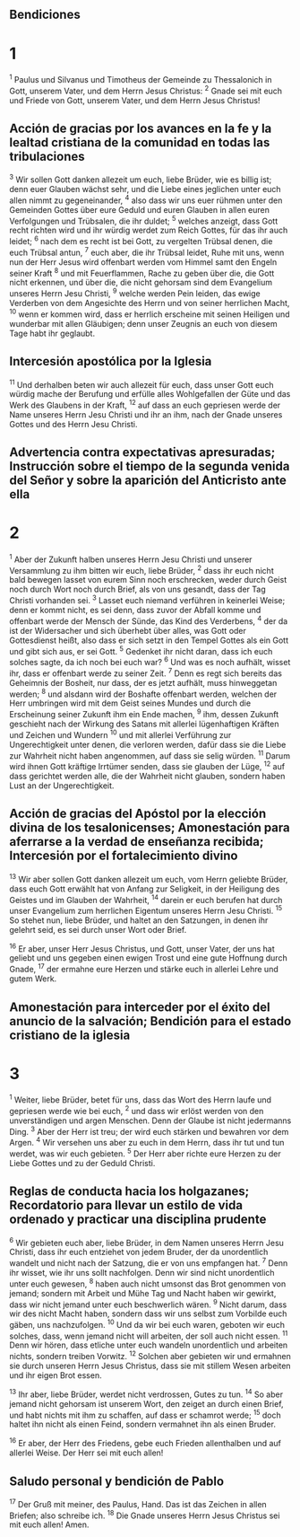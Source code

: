 ## Bendiciones
# 1
<sup class='bibleverse'>1</sup> Paulus und Silvanus und Timotheus der Gemeinde zu Thessalonich in Gott, unserem Vater, und dem Herrn Jesus Christus: <sup class='bibleverse'>2</sup> Gnade sei mit euch und Friede von Gott, unserem Vater, und dem Herrn Jesus Christus! 

## Acción de gracias por los avances en la fe y la lealtad cristiana de la comunidad en todas las tribulaciones
<sup class='bibleverse'>3</sup> Wir sollen Gott danken allezeit um euch, liebe Brüder, wie es billig ist; denn euer Glauben wächst sehr, und die Liebe eines jeglichen unter euch allen nimmt zu gegeneinander, <sup class='bibleverse'>4</sup> also dass wir uns euer rühmen unter den Gemeinden Gottes über eure Geduld und euren Glauben in allen euren Verfolgungen und Trübsalen, die ihr duldet; <sup class='bibleverse'>5</sup> welches anzeigt, dass Gott recht richten wird und ihr würdig werdet zum Reich Gottes, für das ihr auch leidet; <sup class='bibleverse'>6</sup> nach dem es recht ist bei Gott, zu vergelten Trübsal denen, die euch Trübsal antun, <sup class='bibleverse'>7</sup> euch aber, die ihr Trübsal leidet, Ruhe mit uns, wenn nun der Herr Jesus wird offenbart werden vom Himmel samt den Engeln seiner Kraft <sup class='bibleverse'>8</sup> und mit Feuerflammen, Rache zu geben über die, die Gott nicht erkennen, und über die, die nicht gehorsam sind dem Evangelium unseres Herrn Jesu Christi, <sup class='bibleverse'>9</sup> welche werden Pein leiden, das ewige Verderben von dem Angesichte des Herrn und von seiner herrlichen Macht, <sup class='bibleverse'>10</sup> wenn er kommen wird, dass er herrlich erscheine mit seinen Heiligen und wunderbar mit allen Gläubigen; denn unser Zeugnis an euch von diesem Tage habt ihr geglaubt. 

## Intercesión apostólica por la Iglesia
<sup class='bibleverse'>11</sup> Und derhalben beten wir auch allezeit für euch, dass unser Gott euch würdig mache der Berufung und erfülle alles Wohlgefallen der Güte und das Werk des Glaubens in der Kraft, <sup class='bibleverse'>12</sup> auf dass an euch gepriesen werde der Name unseres Herrn Jesu Christi und ihr an ihm, nach der Gnade unseres Gottes und des Herrn Jesu Christi.

## Advertencia contra expectativas apresuradas; Instrucción sobre el tiempo de la segunda venida del Señor y sobre la aparición del Anticristo ante ella
# 2
<sup class='bibleverse'>1</sup> Aber der Zukunft halben unseres Herrn Jesu Christi und unserer Versammlung zu ihm bitten wir euch, liebe Brüder, <sup class='bibleverse'>2</sup> dass ihr euch nicht bald bewegen lasset von eurem Sinn noch erschrecken, weder durch Geist noch durch Wort noch durch Brief, als von uns gesandt, dass der Tag Christi vorhanden sei. <sup class='bibleverse'>3</sup> Lasset euch niemand verführen in keinerlei Weise; denn er kommt nicht, es sei denn, dass zuvor der Abfall komme und offenbart werde der Mensch der Sünde, das Kind des Verderbens, <sup class='bibleverse'>4</sup> der da ist der Widersacher und sich überhebt über alles, was Gott oder Gottesdienst heißt, also dass er sich setzt in den Tempel Gottes als ein Gott und gibt sich aus, er sei Gott. <sup class='bibleverse'>5</sup> Gedenket ihr nicht daran, dass ich euch solches sagte, da ich noch bei euch war? <sup class='bibleverse'>6</sup> Und was es noch aufhält, wisset ihr, dass er offenbart werde zu seiner Zeit. <sup class='bibleverse'>7</sup> Denn es regt sich bereits das Geheimnis der Bosheit, nur dass, der es jetzt aufhält, muss hinweggetan werden; <sup class='bibleverse'>8</sup> und alsdann wird der Boshafte offenbart werden, welchen der Herr umbringen wird mit dem Geist seines Mundes und durch die Erscheinung seiner Zukunft ihm ein Ende machen, <sup class='bibleverse'>9</sup> ihm, dessen Zukunft geschieht nach der Wirkung des Satans mit allerlei lügenhaftigen Kräften und Zeichen und Wundern <sup class='bibleverse'>10</sup> und mit allerlei Verführung zur Ungerechtigkeit unter denen, die verloren werden, dafür dass sie die Liebe zur Wahrheit nicht haben angenommen, auf dass sie selig würden. <sup class='bibleverse'>11</sup> Darum wird ihnen Gott kräftige Irrtümer senden, dass sie glauben der Lüge, <sup class='bibleverse'>12</sup> auf dass gerichtet werden alle, die der Wahrheit nicht glauben, sondern haben Lust an der Ungerechtigkeit. 

## Acción de gracias del Apóstol por la elección divina de los tesalonicenses; Amonestación para aferrarse a la verdad de enseñanza recibida; Intercesión por el fortalecimiento divino
<sup class='bibleverse'>13</sup> Wir aber sollen Gott danken allezeit um euch, vom Herrn geliebte Brüder, dass euch Gott erwählt hat von Anfang zur Seligkeit, in der Heiligung des Geistes und im Glauben der Wahrheit, <sup class='bibleverse'>14</sup> darein er euch berufen hat durch unser Evangelium zum herrlichen Eigentum unseres Herrn Jesu Christi. <sup class='bibleverse'>15</sup> So stehet nun, liebe Brüder, und haltet an den Satzungen, in denen ihr gelehrt seid, es sei durch unser Wort oder Brief. 

<sup class='bibleverse'>16</sup> Er aber, unser Herr Jesus Christus, und Gott, unser Vater, der uns hat geliebt und uns gegeben einen ewigen Trost und eine gute Hoffnung durch Gnade, <sup class='bibleverse'>17</sup> der ermahne eure Herzen und stärke euch in allerlei Lehre und gutem Werk.

## Amonestación para interceder por el éxito del anuncio de la salvación; Bendición para el estado cristiano de la iglesia
# 3
<sup class='bibleverse'>1</sup> Weiter, liebe Brüder, betet für uns, dass das Wort des Herrn laufe und gepriesen werde wie bei euch, <sup class='bibleverse'>2</sup> und dass wir erlöst werden von den unverständigen und argen Menschen. Denn der Glaube ist nicht jedermanns Ding. <sup class='bibleverse'>3</sup> Aber der Herr ist treu; der wird euch stärken und bewahren vor dem Argen. <sup class='bibleverse'>4</sup> Wir versehen uns aber zu euch in dem Herrn, dass ihr tut und tun werdet, was wir euch gebieten. <sup class='bibleverse'>5</sup> Der Herr aber richte eure Herzen zu der Liebe Gottes und zu der Geduld Christi. 

## Reglas de conducta hacia los holgazanes; Recordatorio para llevar un estilo de vida ordenado y practicar una disciplina prudente
<sup class='bibleverse'>6</sup> Wir gebieten euch aber, liebe Brüder, in dem Namen unseres Herrn Jesu Christi, dass ihr euch entziehet von jedem Bruder, der da unordentlich wandelt und nicht nach der Satzung, die er von uns empfangen hat. <sup class='bibleverse'>7</sup> Denn ihr wisset, wie ihr uns sollt nachfolgen. Denn wir sind nicht unordentlich unter euch gewesen, <sup class='bibleverse'>8</sup> haben auch nicht umsonst das Brot genommen von jemand; sondern mit Arbeit und Mühe Tag und Nacht haben wir gewirkt, dass wir nicht jemand unter euch beschwerlich wären. <sup class='bibleverse'>9</sup> Nicht darum, dass wir des nicht Macht haben, sondern dass wir uns selbst zum Vorbilde euch gäben, uns nachzufolgen. <sup class='bibleverse'>10</sup> Und da wir bei euch waren, geboten wir euch solches, dass, wenn jemand nicht will arbeiten, der soll auch nicht essen. <sup class='bibleverse'>11</sup> Denn wir hören, dass etliche unter euch wandeln unordentlich und arbeiten nichts, sondern treiben Vorwitz. <sup class='bibleverse'>12</sup> Solchen aber gebieten wir und ermahnen sie durch unseren Herrn Jesus Christus, dass sie mit stillem Wesen arbeiten und ihr eigen Brot essen. 

<sup class='bibleverse'>13</sup> Ihr aber, liebe Brüder, werdet nicht verdrossen, Gutes zu tun. <sup class='bibleverse'>14</sup> So aber jemand nicht gehorsam ist unserem Wort, den zeiget an durch einen Brief, und habt nichts mit ihm zu schaffen, auf dass er schamrot werde; <sup class='bibleverse'>15</sup> doch haltet ihn nicht als einen Feind, sondern vermahnet ihn als einen Bruder. 

<sup class='bibleverse'>16</sup> Er aber, der Herr des Friedens, gebe euch Frieden allenthalben und auf allerlei Weise. Der Herr sei mit euch allen! 

## Saludo personal y bendición de Pablo
<sup class='bibleverse'>17</sup> Der Gruß mit meiner, des Paulus, Hand. Das ist das Zeichen in allen Briefen; also schreibe ich. <sup class='bibleverse'>18</sup> Die Gnade unseres Herrn Jesus Christus sei mit euch allen! Amen.